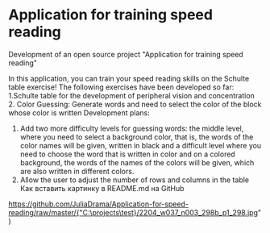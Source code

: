 #  Application for training speed reading
Development of an open source project "Application for training speed reading"

In this application, you can train your speed reading skills on the Schulte table exercise!
The following exercises have been developed so far:
  1.Schulte table for the development of peripheral vision and concentration
  2. Color Guessing: Generate words and need to select the color of the block whose color is written
Development plans:
  1. Add two more difficulty levels for guessing words: the middle level, where you need to select a background color, that is, the words of the color names will be given, written in black and a difficult level where you need to choose the word that is written in color and on a colored background, the words of the names of the colors will be given, which are also written in different colors.
  2. Allow the user to adjust the number of rows and columns in the table
Как вставить картинку в README.md на GitHub


https://github.com/JuliaDrama/Application-for-speed-reading/raw/master/{"C:\projects\test}/2204_w037_n003_298b_p1_298.jpg")


